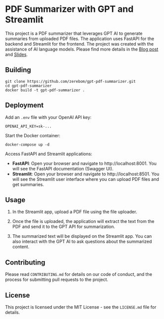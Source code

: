 # PDF Summarizer with GPT and Streamlit

This project is a PDF summarizer that leverages GPT AI to generate summaries from uploaded PDF files. The application uses FastAPI for the backend and Streamlit for the frontend. The project was created with the assistance of AI language models. Please find more details in the [Blog post](https://zenn.dev/zerebom/articles/1ffd51da420c9e) and [Slides](https://speakerdeck.com/zerebom/chatgpttonohui-hua-nodetafen-xi-kai-fa-dui-hua-wozui-shi-hua-surutamenozhi-zhen-tote-xing).

## Building

```
git clone https://github.com/zerebom/gpt-pdf-summarizer.git
cd gpt-pdf-summarizer
docker build -t gpt-pdf-summarizer .
```

## Deployment

Add an `.env` file with your OpenAI API key:

```
OPENAI_API_KEY=sk-...
```

Start the Docker container:

```
docker-compose up -d
```

Access FastAPI and Streamlit applications:

- **FastAPI**: Open your browser and navigate to http://localhost:8001. You will see the FastAPI documentation (Swagger UI).
- **Streamlit**: Open your browser and navigate to http://localhost:8501. You will see the Streamlit user interface where you can upload PDF files and get summaries.

## Usage

1. In the Streamlit app, upload a PDF file using the file uploader.

2. Once the file is uploaded, the application will extract the text from the PDF and send it to the GPT API for summarization.

3. The summarized text will be displayed on the Streamlit app. You can also interact with the GPT AI to ask questions about the summarized content.

## Contributing

Please read `CONTRIBUTING.md` for details on our code of conduct, and the process for submitting pull requests to the project.

## License

This project is licensed under the MIT License - see the `LICENSE.md` file for details.

